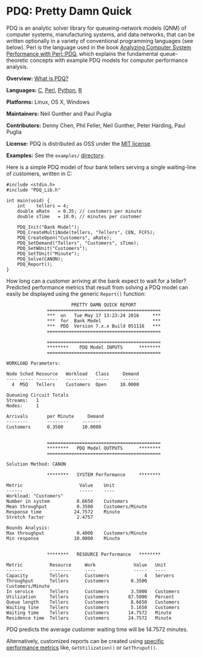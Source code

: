 # PDQ: Pretty Damn Quick 

PDQ is an analytic solver library for queueing-network models (QNM) of computer
systems, manufacturing systems, and data networks, that can be written
optionally in a variety of conventional programming languages (see below). 
Perl is the language used in the book 
[Analyzing Computer System Performance with Perl::PDQ](http://www.perfdynamics.com/iBook/ppa_new.html), 
which explains the fundamental queue-theoretic concepts with example PDQ models for 
computer performance analysis.

**Overview:**	[What is PDQ?](http://www.perfdynamics.com/Tools/PDQ.html)

**Languages:**	[C](https://en.wikibooks.org/wiki/C_Programming), 
[Perl](http://www.perfdynamics.com/Tools/PDQperl.html), 
[Python](http://www.perfdynamics.com/Tools/PDQpython.html), 
[R](http://www.perfdynamics.com/Tools/PDQ-R.html)

**Platforms:**	Linux, OS X, Windows

**Maintainers:** Neil Gunther and Paul Puglia

**Contributors:** Denny Chen, Phil Feller, Neil Gunther, Peter Harding, Paul Puglia

**License:** PDQ is distributed as OSS under the [MIT license](https://en.wikipedia.org/wiki/MIT_License#License_terms).

**Examples:** See the `examples/` [directory](https://github.com/DrQz/pdq-qnm-pkg/tree/master/examples).

Here is a simple PDQ model of four bank tellers serving a single waiting-line of customers, 
written in C:
```
#include <stdio.h>
#include "PDQ_Lib.h"

int main(void) {
    int    tellers = 4;
    double aRate   = 0.35; // customers per minute
    double sTime   = 10.0; // minutes per customer

    PDQ_Init("Bank Model");
    PDQ_CreateMultiNode(tellers, "Tellers", CEN, FCFS);
    PDQ_CreateOpen("Customers", aRate);
    PDQ_SetDemand("Tellers", "Customers", sTime);
    PDQ_SetWUnit("Customers");
    PDQ_SetTUnit("Minute");
    PDQ_Solve(CANON);
    PDQ_Report();
}
```
How long can a customer arriving at the bank expect to wait for a teller? Predicted performance metrics that result from solving a PDQ model can easily be displayed
using the generic `Report()` function:
```
                        PRETTY DAMN QUICK REPORT         
               ==========================================
               ***  on   Tue May 17 13:23:24 2016     ***
               ***  for  Bank Model                   ***
               ***  PDQ  Version 7.x.x Build 051116   ***
               ==========================================

               ==========================================
               ********    PDQ Model INPUTS      ********
               ==========================================

WORKLOAD Parameters:

Node Sched Resource   Workload   Class     Demand
---- ----- --------   --------   -----     ------
  4  MSQ   Tellers    Customers  Open     10.0000

Queueing Circuit Totals
Streams:   1
Nodes:     1

Arrivals       per Minute     Demand 
--------       --------     -------
Customers      0.3500       10.0000


               ==========================================
               ********   PDQ Model OUTPUTS      ********
               ==========================================

Solution Method: CANON

               ********   SYSTEM Performance     ********

Metric                     Value    Unit
------                     -----    ----
Workload: "Customers"
Number in system          8.6650    Customers
Mean throughput           0.3500    Customers/Minute
Response time            24.7572    Minute
Stretch factor            2.4757

Bounds Analysis:
Max throughput            0.4000    Customers/Minute
Min response             10.0000    Minute


               ********   RESOURCE Performance   ********

Metric          Resource     Work              Value   Unit
------          --------     ----              -----   ----
Capacity        Tellers      Customers             4   Servers
Throughput      Tellers      Customers        0.3500   Customers/Minute
In service      Tellers      Customers        3.5000   Customers
Utilization     Tellers      Customers       87.5000   Percent
Queue length    Tellers      Customers        8.6650   Customers
Waiting line    Tellers      Customers        5.1650   Customers
Waiting time    Tellers      Customers       14.7572   Minute
Residence time  Tellers      Customers       24.7572   Minute
```
PDQ predicts the average customer waiting time will be 14.7572 minutes.

Alternatively, customized reports can be created using [specific performance metrics](http://www.perfdynamics.com/Tools/PDQman.html) 
like, `GetUtilization()` or `GetThruput()`.

